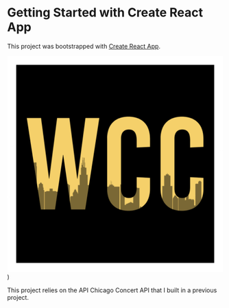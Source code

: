 # Getting Started with Create React App

This project was bootstrapped with [Create React App](https://github.com/facebook/create-react-app).

![logo](./src/assets/wcc_logo.png))

This project relies on the API Chicago Concert API that I built in a previous project.

